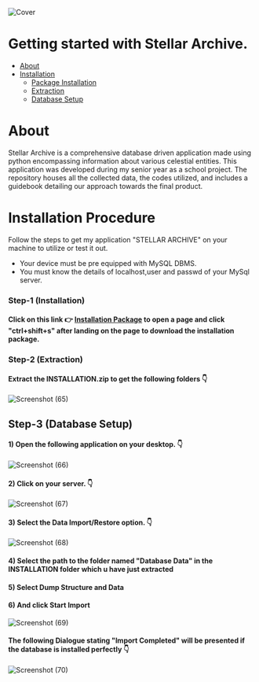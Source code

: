 ![Cover](https://github.com/viharkmanoj/Stellar-Archvie/assets/124941764/e5bd416b-0829-4e08-8b30-0fc3d2dde8e4)

# Getting started with Stellar Archive.
* [About](#About)
* [Installation](#Installation-Procedure)
  * [Package Installation](#step-1-installation)
  * [Extraction](#step-2-extraction)
  * [Database Setup](#step-3-Database-setup)

# About
Stellar Archive is a comprehensive database driven application made using python encompassing information about various celestial entities. This application was developed during my senior year as a school project. The repository houses all the collected data, the codes utilized, and includes a guidebook detailing our approach towards the final product. 

# Installation Procedure
Follow the steps to get my application "STELLAR ARCHIVE" on your machine to utilize or test it out.

* Your device must be pre equipped with MySQL DBMS.
* You must know the details of localhost,user and passwd of your MySql server.

### Step-1 (Installation)
#### **Click on this link 👉 [Installation Package](https://github.com/viharkmanoj/Stellar-Archvie/blob/main/INSTALLATION.zip) to open a page and click "ctrl+shift+s" after landing on the page to download the installation package.**

### Step-2 (Extraction)

#### **Extract the INSTALLATION.zip to get the following folders** 👇

![Screenshot (65)](https://github.com/viharkmanoj/Stellar-Archvie/assets/124941764/107ea1d5-0998-4755-a02b-904a935b293a)

## Step-3 (Database Setup)
#### **1) Open the following application on your desktop.** 👇

![Screenshot (66)](https://github.com/viharkmanoj/Stellar-Archvie/assets/124941764/6c0c8757-2624-4708-959a-246f459c8a37)

#### **2) Click on your server.** 👇

![Screenshot (67)](https://github.com/viharkmanoj/Stellar-Archvie/assets/124941764/f6486300-6551-4255-b452-3d91a8f1d91a)

#### **3) Select the Data Import/Restore option.** 👇

![Screenshot (68)](https://github.com/viharkmanoj/Stellar-Archvie/assets/124941764/a00db75b-4ba7-4e12-a043-5ffd44fffc95)

#### **4) Select the path to the folder named "Database Data" in the INSTALLATION folder which u have just extracted**

#### **5) Select Dump Structure and Data**

#### **6) And click Start Import**

![Screenshot (69)](https://github.com/viharkmanoj/Stellar-Archvie/assets/124941764/e1d38fce-f7b6-47e4-a6bc-90707f9929ae)

#### **The following Dialogue stating "Import Completed" will be presented if the database is installed perfectly** 👇

![Screenshot (70)](https://github.com/viharkmanoj/Stellar-Archvie/assets/124941764/01b8b64d-8e8f-4a20-9b4a-350c1559157a)





